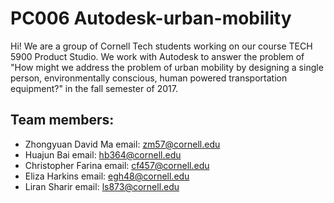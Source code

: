 # PC006 Autodesk-urban-mobility

Hi! We are a group of Cornell Tech students working on our course TECH 5900 Product Studio. We work with Autodesk to answer the problem of "How might we address the problem of urban mobility by designing a single person, environmentally conscious, human powered transportation equipment?" in the fall semester of 2017. 

## Team members:
 - Zhongyuan David Ma 
    email: zm57@cornell.edu 
 - Huajun Bai
    email: hb364@cornell.edu
 - Christopher Farina 
    email: cf457@cornell.edu
 - Eliza Harkins 
    email: egh48@cornell.edu
 - Liran Sharir
    email: ls873@cornell.edu
